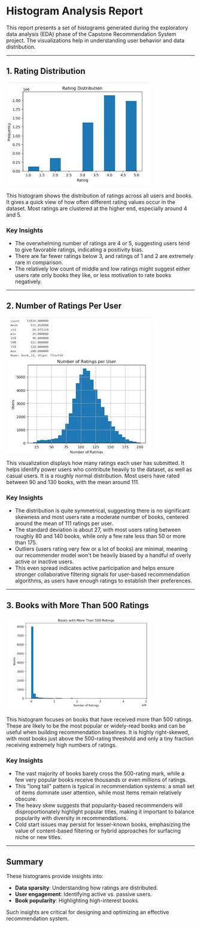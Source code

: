 # Histogram Analysis Report

This report presents a set of histograms generated during the exploratory data analysis (EDA) phase of the Capstone Recommendation System project. The visualizations help in understanding user behavior and data distribution.

---

## 1. Rating Distribution

![Rating Distribution](Rating%20Distribution.jpg)

This histogram shows the distribution of ratings across all users and books. It gives a quick view of how often different rating values occur in the dataset. Most ratings are clustered at the higher end, especially around 4 and 5.

### Key Insights

- The overwhelming number of ratings are 4 or 5, suggesting users tend to give favorable ratings, indicating a positivity bias.
- There are far fewer ratings below 3, and ratings of 1 and 2 are extremely rare in comparison.
- The relatively low count of middle and low ratings might suggest either users rate only books they like, or less motivation to rate books negatively.


---

## 2. Number of Ratings Per User

![Number of Ratings Per User](Number%20of%20Ratings%20Per%20User.jpg)

This visualization displays how many ratings each user has submitted. It helps identify power users who contribute heavily to the dataset, as well as casual users. It is a roughly normal distribution. Most users have rated between 90 and 130 books, with the mean around 111.

### Key Insights

- The distribution is quite symmetrical, suggesting there is no significant skewness and most users rate a moderate number of books, centered around the mean of 111 ratings per user.
- The standard deviation is about 27, with most users rating between roughly 80 and 140 books, while only a few rate less than 50 or more than 175.
- Outliers (users rating very few or a lot of books) are minimal, meaning our recommender model won't be heavily biased by a handful of overly active or inactive users.
- This even spread indicates active participation and helps ensure stronger collaborative filtering signals for user-based recommendation algorithms, as users have enough ratings to establish their preferences.



---

## 3. Books with More Than 500 Ratings

![Books with more than 500 Ratings](Books%20with%20more%20than%20500%20Ratings.jpg)

This histogram focuses on books that have received more than 500 ratings. These are likely to be the most popular or widely-read books and can be useful when building recommendation baselines. It is highly right-skewed, with most books just above the 500-rating threshold and only a tiny fraction receiving extremely high numbers of ratings.

### Key Insights

- The vast majority of books barely cross the 500-rating mark, while a few very popular books receive thousands or even millions of ratings.
- This "long tail" pattern is typical in recommendation systems: a small set of items dominate user attention, while most items remain relatively obscure.
- The heavy skew suggests that popularity-based recommenders will disproportionately highlight popular titles, making it important to balance popularity with diversity in recommendations.
- Cold start issues may persist for lesser-known books, emphasizing the value of content-based filtering or hybrid approaches for surfacing niche or new titles.


---

## Summary

These histograms provide insights into:

- **Data sparsity**: Understanding how ratings are distributed.
- **User engagement**: Identifying active vs. passive users.
- **Book popularity**: Highlighting high-interest books.

Such insights are critical for designing and optimizing an effective recommendation system.
